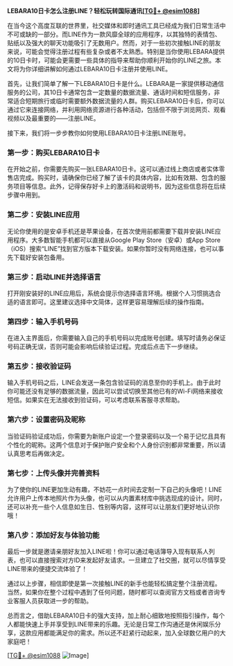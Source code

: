 **LEBARA10日卡怎么注册LINE？轻松玩转国际通讯[[TG💪+ @esim1088](https://t.me/s/esim1088)]**

在当今这个高度互联的世界里，社交媒体和即时通讯工具已经成为我们日常生活中不可或缺的一部分。而LINE作为一款风靡全球的应用程序，以其独特的表情包、贴纸以及强大的聊天功能吸引了无数用户。然而，对于一些初次接触LINE的朋友来说，可能会觉得注册过程有些复杂或者不太熟悉。特别是当你使用LEBARA提供的10日卡时，可能会更需要一些具体的指导来帮助你顺利开始你的LINE之旅。本文将为你详细讲解如何通过LEBARA10日卡注册并使用LINE。

首先，让我们简单了解一下LEBARA10日卡是什么。LEBARA是一家提供移动通信服务的公司，其10日卡通常包含一定数量的数据流量、通话时间和短信服务，非常适合短期旅行或临时需要额外数据流量的人群。购买LEBARA10日卡后，你可以通过它来连接网络，并利用网络资源进行各种活动，包括但不限于浏览网页、观看视频以及最重要的——注册LINE。

接下来，我们将一步步教你如何使用LEBARA10日卡注册LINE账号。

### 第一步：购买LEBARA10日卡

在开始之前，你需要先购买一张LEBARA10日卡。这可以通过线上商店或者实体零售店完成。购买时，请确保你已经了解了该卡的具体内容，比如有效期、包含的服务项目等信息。此外，记得保存好卡上的激活码和说明书，因为这些信息将在后续步骤中用到。

### 第二步：安装LINE应用

无论你使用的是安卓手机还是苹果设备，在首次使用前都需要下载并安装LINE应用程序。大多数智能手机都可以直接从Google Play Store（安卓）或App Store（iOS）搜索“LINE”找到官方版本下载安装。如果你暂时没有网络连接，也可以事先下载好安装包备用。

### 第三步：启动LINE并选择语言

打开刚安装好的LINE应用后，系统会提示你选择语言环境。根据个人习惯挑选合适的语言即可。这里建议选择中文简体，这样更容易理解后续的操作指南。

### 第四步：输入手机号码

在进入主界面后，你需要输入自己的手机号码以完成账号创建。填写时请务必保证号码正确无误，否则可能会影响后续验证过程。完成后点击下一步继续。

### 第五步：接收验证码

输入手机号码之后，LINE会发送一条包含验证码的消息至你的手机上。由于此时你可能还没有足够的数据流量，因此可以尝试切换至其他已有的Wi-Fi网络来接收短信。如果实在无法接收到验证码，可以考虑联系客服寻求帮助。

### 第六步：设置密码及昵称

当验证码验证成功后，你需要为新账户设定一个登录密码以及一个易于记忆且具有个性化的昵称。这两个信息对于保护账户安全和个人身份识别都非常重要，所以请认真思考后再做决定。

### 第七步：上传头像并完善资料

为了使你的LINE更加生动有趣，不妨花一点时间去定制一下自己的头像吧！LINE允许用户上传本地照片作为头像，也可以从内置素材库中挑选现成的设计。同时，还可以补充一些个人信息如生日、性别等内容，这样可以让朋友们更好地认识你哦！

### 第八步：添加好友与体验功能

最后一步就是邀请亲朋好友加入LINE啦！你可以通过电话簿导入现有联系人列表，也可以直接搜索对方ID来发起好友请求。一旦建立了社交圈，就可以尽情享受LINE带来的便捷交流体验了！

通过以上步骤，相信即使是第一次接触LINE的新手也能轻松搞定整个注册流程。当然，如果你在整个过程中遇到了任何问题，随时都可以查阅官方文档或者咨询专业客服人员获取进一步的帮助。

总而言之，借助LEBARA10日卡的强大支持，加上耐心细致地按照指引操作，每个人都能快速上手并享受到LINE带来的乐趣。无论是日常工作沟通还是休闲娱乐分享，这款应用都能满足你的需求。所以还不赶紧行动起来，加入全球数亿用户的大家庭吧！

[[TG💪+ @esim1088](https://t.me/s/esim1088) ![Image](https://i.postimg.cc/4NQfJmqS/Snipaste-2025-05-13-00-14-12.png)]